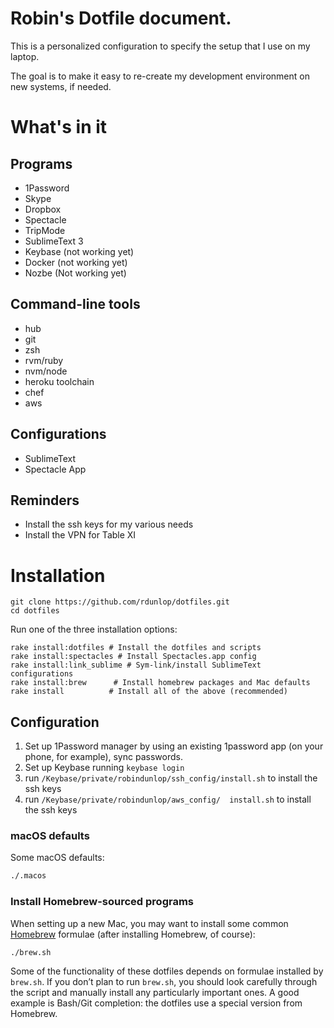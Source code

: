 # Robin's Dotfile document.

This is a personalized configuration to specify the setup that I use on my laptop.

The goal is to make it easy to re-create my development environment on new systems, if needed.

# What's in it

## Programs

* 1Password
* Skype
* Dropbox
* Spectacle
* TripMode
* SublimeText 3
* Keybase (not working yet)
* Docker (not working yet)
* Nozbe (Not working yet)

## Command-line tools

* hub
* git
* zsh
* rvm/ruby
* nvm/node
* heroku toolchain
* chef
* aws

## Configurations

* SublimeText
* Spectacle App

## Reminders

* Install the ssh keys for my various needs
* Install the VPN for Table XI


# Installation

    git clone https://github.com/rdunlop/dotfiles.git
    cd dotfiles

Run one of the three installation options:

    rake install:dotfiles # Install the dotfiles and scripts
    rake install:spectacles # Install Spectacles.app config
    rake install:link_sublime # Sym-link/install SublimeText configurations
    rake install:brew      # Install homebrew packages and Mac defaults
    rake install          # Install all of the above (recommended)


## Configuration

1. Set up 1Password manager by using an existing 1password app (on your phone, for example), sync passwords.
1. Set up Keybase running `keybase login`
1. run `/Keybase/private/robindunlop/ssh_config/install.sh` to install the ssh keys
1. run `/Keybase/private/robindunlop/aws_config/  install.sh` to install the ssh keys

### macOS defaults

Some macOS defaults:

```bash
./.macos
```

### Install Homebrew-sourced programs

When setting up a new Mac, you may want to install some common [Homebrew](https://brew.sh/) formulae (after installing Homebrew, of course):

```bash
./brew.sh
```

Some of the functionality of these dotfiles depends on formulae installed by `brew.sh`. If you don’t plan to run `brew.sh`, you should look carefully through the script and manually install any particularly important ones. A good example is Bash/Git completion: the dotfiles use a special version from Homebrew.


